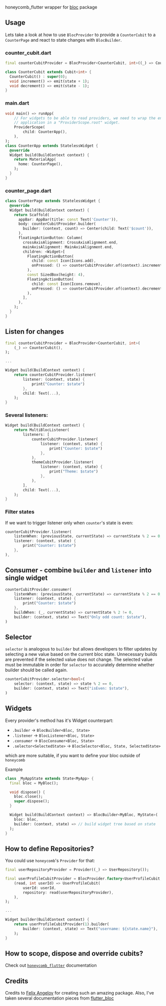 honeycomb_flutter wrapper for [bloc](https://github.com/felangel/bloc) package

## Usage

Lets take a look at how to use `BlocProvider` to provide a `CounterCubit` to a `CounterPage` and react to state changes with `BlocBuilder`.

### counter_cubit.dart

```dart
final counterCubitProvider = BlocProvider<CounterCubit, int>((_) => CounterCubit());

class CounterCubit extends Cubit<int> {
  CounterCubit() : super(0);
  void increment() => emit(state + 1);
  void decrement() => emit(state - 1);
}
```

### main.dart

```dart
void main() => runApp(
    // For widgets to be able to read providers, we need to wrap the entire
    // application in a "ProviderScope.root" widget.
    ProviderScope(
        child: CounterApp(),
    ),
);
class CounterApp extends StatelessWidget {
  @override
  Widget build(BuildContext context) {
    return MaterialApp(
      home: CounterPage(),
    );
  }
}
```

### counter_page.dart

```dart
class CounterPage extends StatelessWidget {
  @override
  Widget build(BuildContext context) {
    return Scaffold(
      appBar: AppBar(title: const Text('Counter')),
      body: counterCubitProvider.builder(
        builder: (context, count) => Center(child: Text('$count')),
      ),
      floatingActionButton: Column(
        crossAxisAlignment: CrossAxisAlignment.end,
        mainAxisAlignment: MainAxisAlignment.end,
        children: <Widget>[
          FloatingActionButton(
            child: const Icon(Icons.add),
            onPressed: () => counterCubitProvider.of(context).increment(),
          ),
          const SizedBox(height: 4),
          FloatingActionButton(
            child: const Icon(Icons.remove),
            onPressed: () => counterCubitProvider.of(context).decrement(),
          ),
        ],
      ),
    );
  }
}
```


## Listen for changes

```dart
final counterCubitProvider = BlocProvider<CounterCubit, int>(
    (_) => CounterCubit(),
);

...

Widget build(BuildContext context) {
    return counterCubitProvider.listener(
        listener: (context, state) {
            print("Counter: $state")
        },
        child: Text(...),
    );
}
```

### Several listeners:
```dart
Widget build(BuildContext context) {
    return MultiBlocListener(
        listeners: [
            counterCubitProvider.listener(
                listener: (context, state) {
                    print("Counter: $state")
                },
            ),
            themeCubitProvider.listener(
                listener: (context, state) {
                    print("Theme: $state")
                },
            ),
        ],
        child: Text(...),
    );
}
```

### Filter states
If we want to trigger listener only when `counter`'s state is even:
```dart
counterCubitProvider.listener(
    listenWhen: (previousState, currentState) => currentState % 2 == 0,
    listener: (context, state) {
        print("Counter: $state")
    },
),
```

## Consumer - combine `builder` and `listener` into single widget
```dart
counterCubitProvider.consumer(
    listenWhen: (previousState, currentState) => currentState % 2 == 0,
    listener: (context, state) {
        print("Counter: $state")
    },
    buildWhen: (_, currentState) => currentState % 2 != 0,
    builder: (context, state) => Text("Only odd count: $state"),
)
```

## Selector
`selector` is analogous to `builder` but allows developers to filter updates by selecting a new value based on the current bloc state. Unnecessary builds are prevented if the selected value does not change. The selected value must be immutable in order for `selector` to accurately determine whether builder should be called again.

```dart
counterCubitProvider.selector<bool>(
    selector: (context, state) => state % 2 == 0,
    builder: (context, state) => Text("isEven: $state"),
)
```

## Widgets 
Every provider's method has it's Widget counterpart:
* `.builder` -> `BlocBuilder<Bloc, State>`
* `.listener` -> `BlocListener<Bloc, State>`
* `.consumer` -> `BlocConsumer<Bloc, State>`
* `.selector<SelectedState>` -> `BlocSelector<Bloc, State, SelectedState>`

which are more suitable, if you want to define your bloc outside of `honeycomb`

Example
```dart
class _MyAppState extends State<MyApp> {
  final bloc = MyBloc();

  void dispose() {
    bloc.close();
    super.dispose();
  }

  Widget build(BuildContext context) => BlocBuilder<MyBloc, MyState>(
    bloc: bloc,
    builder: (context, state) => // build widget tree based on state
  );
}
```


## How to define Repositories?

You could use `honeycomb`'s `Provider` for that:
```dart
final userRepositoryProvider = Provider((_) => UserRepository());

final userProfileCubitProvider = BlocProvider.factory<UserProfileCubit, User, int>(
    (read, int userId) => UserProfileCubit(
        userId: userId,
        repository: read(userRepositoryProvider),
    ),
);

...

Widget builder(BuildContext context) {
    return userProfileCubitProvider(1).builder(
        builder: (context, state) => Text("username: ${state.name}"),
    );
} 
```

## How to scope, dispose and override cubits?
Check out [`honeycomb_flutter`](https://github.com/AlexanderFarkas/honeycomb/tree/master/packages/honeycomb_flutter) documentation

## Credits 
Credits to [Felix Angelov](https://github.com/felangel) for creating such an amazing package.
Also, I've taken several documentation pieces from [flutter_bloc](https://pub.dev/packages/flutter_bloc)